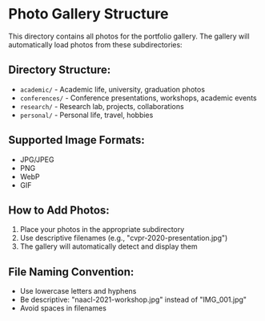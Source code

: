 # Photo Gallery Structure

This directory contains all photos for the portfolio gallery. The gallery will automatically load photos from these subdirectories:

## Directory Structure:
- `academic/` - Academic life, university, graduation photos
- `conferences/` - Conference presentations, workshops, academic events
- `research/` - Research lab, projects, collaborations
- `personal/` - Personal life, travel, hobbies

## Supported Image Formats:
- JPG/JPEG
- PNG
- WebP
- GIF

## How to Add Photos:
1. Place your photos in the appropriate subdirectory
2. Use descriptive filenames (e.g., "cvpr-2020-presentation.jpg")
3. The gallery will automatically detect and display them

## File Naming Convention:
- Use lowercase letters and hyphens
- Be descriptive: "naacl-2021-workshop.jpg" instead of "IMG_001.jpg"
- Avoid spaces in filenames

